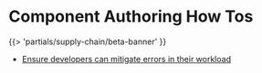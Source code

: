 # Component Authoring How Tos

{{> 'partials/supply-chain/beta-banner' }}

- [Ensure developers can mitigate errors in their workload](./mitigating-errors.hbs.md)